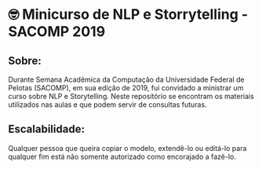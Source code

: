# 🤓 Minicurso de NLP e Storrytelling  - SACOMP 2019


## Sobre:
Durante Semana Acadêmica da Computação da Universidade Federal de Pelotas (SACOMP), em sua edição de 2019, fui convidado a ministrar 
um curso sobre NLP e Storytelling. Neste repositório se encontram os materiais utilizados nas aulas e que podem servir
de consultas futuras.

## Escalabilidade:
Qualquer pessoa que queira copiar o modelo, extendê-lo ou editá-lo para qualquer fim está não somente autorizado como encorajado a fazê-lo.
